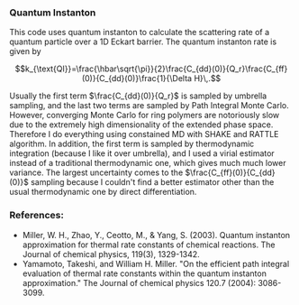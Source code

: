 ### Quantum Instanton

This code uses quantum instanton to calculate the scattering rate of a quantum particle over a 1D Eckart barrier. The quantum instanton rate is given by

$$k_{\text{QI}}=\frac{\hbar\sqrt{\pi}}{2}\frac{C_{dd}(0)}{Q_r}\frac{C_{ff}(0)}{C_{dd}(0)}\frac{1}{\Delta H}\,.$$

Usually the first term $\frac{C_{dd}(0)}{Q_r}$ is sampled by umbrella sampling, and the last two terms are sampled by Path Integral Monte Carlo. However, converging Monte Carlo for ring polymers are notoriously slow due to the extremely high dimensionality of the extended phase space. Therefore I do everything using constained MD with SHAKE and RATTLE algorithm. In addition, the first term is sampled by thermodynamic integration (because I like it over umbrella), and I used a virial estimator instead of a traditional thermodynamic one, which gives much much lower variance. The largest uncertainty comes to the $\frac{C_{ff}(0)}{C_{dd}(0)}$ sampling because I couldn't find a better estimator other than the usual thermodynamic one by direct differentiation.

### References:
 - Miller, W. H., Zhao, Y., Ceotto, M., & Yang, S. (2003). Quantum instanton approximation for thermal rate constants of chemical reactions. The Journal of chemical physics, 119(3), 1329-1342.
 - Yamamoto, Takeshi, and William H. Miller. "On the efficient path integral evaluation of thermal rate constants within the quantum instanton approximation." The Journal of chemical physics 120.7 (2004): 3086-3099.
